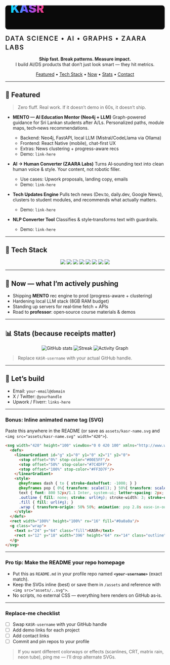 # <div align="center">

<!-- Inline SVG: GLITCH BANNER (paste as‑is in README) -->

<svg width="100%" height="180" viewBox="0 0 1200 180" xmlns="http://www.w3.org/2000/svg" role="img" aria-label="KASR — Data Science • AI • Graphs">
  <defs>
    <filter id="glitch">
      <feTurbulence type="fractalNoise" baseFrequency="0.012" numOctaves="2" seed="8" result="noise"/>
      <feDisplacementMap in="SourceGraphic" in2="noise" scale="6" xChannelSelector="R" yChannelSelector="G"/>
    </filter>
    <linearGradient id="grad" x1="0" y1="0" x2="1" y2="0">
      <stop offset="0%" stop-color="#00E5FF"/>
      <stop offset="50%" stop-color="#7C4DFF"/>
      <stop offset="100%" stop-color="#FF3D7F"/>
    </linearGradient>
    <style>
      @keyframes rgbSplit {
        0% { transform: translate(0,0); filter: url(#glitch); opacity: 1; }
        20% { transform: translate(-2px,1px); }
        40% { transform: translate(2px,-1px); }
        60% { transform: translate(-1px,1px); }
        80% { transform: translate(1px,-1px); }
        100% { transform: translate(0,0); }
      }
      @keyframes scan {
        0% { opacity: 0.1; }
        50% { opacity: 0.35; }
        100% { opacity: 0.1; }
      }
      .title { font: 900 88px/1.05 "Inter", system-ui, -apple-system, Segoe UI, Roboto, Ubuntu, Cantarell, "Noto Sans", "Helvetica Neue", Arial, "Apple Color Emoji", "Segoe UI Emoji"; paint-order: stroke; stroke: #000; stroke-width: 8; }
      .stroke { fill: none; stroke: url(#grad); stroke-width: 4; stroke-linecap: round; stroke-dasharray: 12 12; animation: scan 3.2s infinite ease-in-out; }
      .layer { animation: rgbSplit 2.4s infinite steps(1); }
      .r { fill: #ff004d; mix-blend-mode: screen; }
      .g { fill: #00e5ff; mix-blend-mode: screen; }
      .b { fill: #7c4dff; mix-blend-mode: screen; }
      .main { fill: url(#grad); filter: url(#glitch); }
      .tag  { font: 600 20px/1.4 "Inter", system-ui; letter-spacing: 2px; text-transform: uppercase; fill: #b3b3b3; }
    </style>
  </defs>

  <rect width="100%" height="100%" fill="#0a0a0a" rx="20"/>

  <!-- scan line accent -->

  <path class="stroke" d="M40 150 H1160"/>

  <!-- GLITCHED LAYERS -->

  <g transform="translate(40,55)">
    <text x="0" y="0" class="title r layer">KASR</text>
    <text x="0" y="0" class="title g layer">KASR</text>
    <text x="0" y="0" class="title b layer">KASR</text>
    <text x="0" y="0" class="title main">KASR</text>
  </g>

<text x="40" y="165" class="tag">Data Science • AI • Graphs • ZAARA Labs</text> </svg>

</div>

<p align="center">
  <b>Ship fast. Break patterns. Measure impact.</b><br/>I build AI/DS products that don’t just look smart — they hit metrics.
</p>

<p align="center">
  <a href="#featured">Featured</a> •
  <a href="#stack">Tech Stack</a> •
  <a href="#status">Now</a> •
  <a href="#stats">Stats</a> •
  <a href="#contact">Contact</a>
</p>

---

## <span id="featured">🚀 Featured

> Zero fluff. Real work. If it doesn’t demo in 60s, it doesn’t ship.

* **MENTO — AI Education Mentor (Neo4j + LLM)**
  Graph-powered guidance for Sri Lankan students after A/Ls. Personalized paths, module maps, tech‑news recommendations.

  * Backend: Neo4j, FastAPI, local LLM (Mistral/CodeLlama via Ollama)
  * Frontend: React Native (mobile), chat-first UX
  * Extras: News clustering + progress-aware recs
  * Demo: `link-here`

* **AI → Human Converter (ZAARA Labs)**
  Turns AI‑sounding text into clean human voice & style. Your content, not robotic filler.

  * Use cases: Upwork proposals, landing copy, emails
  * Demo: `link-here`

* **Tech Updates Engine**
  Pulls tech news (Dev.to, daily.dev, Google News), clusters to student modules, and recommends what actually matters.

  * Demo: `link-here`

* **NLP Converter Tool**
  Classifies & style‑transforms text with guardrails.

  * Demo: `link-here`

---

## <span id="stack">🧰 Tech Stack

<p align="center">
  <img src="https://img.shields.io/badge/Python-3776AB?logo=python&logoColor=fff" />
  <img src="https://img.shields.io/badge/Neo4j-018BFF?logo=neo4j&logoColor=fff" />
  <img src="https://img.shields.io/badge/FastAPI-009688?logo=fastapi&logoColor=fff" />
  <img src="https://img.shields.io/badge/Node.js-339933?logo=node.js&logoColor=fff" />
  <img src="https://img.shields.io/badge/React_Native-20232A?logo=react&logoColor=61DAFB" />
  <img src="https://img.shields.io/badge/Ollama-000000?logo=ollama&logoColor=fff" />
  <img src="https://img.shields.io/badge/Mistral_AI-FF5C83?logo=mistral&logoColor=fff" />
  <img src="https://img.shields.io/badge/Docker-2496ED?logo=docker&logoColor=fff" />
</p>

---

## <span id="status">📡 Now — what I’m actively pushing

* Shipping **MENTO** rec engine to prod (progress-aware + clustering)
* Hardening local LLM stack (8GB RAM budget)
* Standing up servers for real‑time fetch + APIs
* Road to **professor**: open‑source course materials & demos

---

## <span id="stats">📊 Stats (because receipts matter)

<p align="center">
  <img src="https://github-readme-stats.vercel.app/api?username=KASR-username&show_icons=true&hide_title=true" alt="GitHub stats" />
  <img src="https://streak-stats.demolab.com?user=KASR-username" alt="Streak" />
  <img src="https://github-readme-activity-graph.vercel.app/graph?username=KASR-username" alt="Activity Graph" />
</p>

> Replace `KASR-username` with your actual GitHub handle.

---

## <span id="contact">🤝 Let’s build

* Email: `your-email@domain`
* X / Twitter: `@yourhandle`
* Upwork / Fiverr: `links-here`

---

### Bonus: Inline animated name tag (SVG)

Paste this anywhere in the README (or save as `assets/kasr-name.svg` and `<img src="assets/kasr-name.svg" width="420">`).

```html
<svg width="420" height="100" viewBox="0 0 420 100" xmlns="http://www.w3.org/2000/svg" aria-label="KASR tag">
  <defs>
    <linearGradient id="g" x1="0" y1="0" x2="1" y2="0">
      <stop offset="0%" stop-color="#00E5FF"/>
      <stop offset="50%" stop-color="#7C4DFF"/>
      <stop offset="100%" stop-color="#FF3D7F"/>
    </linearGradient>
    <style>
      @keyframes dash { to { stroke-dashoffset: -1000; } }
      @keyframes pop { 0%{ transform: scale(1); } 50%{ transform: scale(1.04);} 100%{ transform: scale(1);} }
      text { font: 800 52px/1.1 Inter, system-ui; letter-spacing: 2px; }
      .outline { fill: none; stroke: url(#g); stroke-width: 3; stroke-dasharray: 14 10; animation: dash 6s linear infinite; }
      .fill { fill: url(#g); }
      .wrap { transform-origin: 50% 50%; animation: pop 2.8s ease-in-out infinite; }
    </style>
  </defs>
  <rect width="100%" height="100%" rx="16" fill="#0a0a0a"/>
  <g class="wrap">
    <text x="24" y="64" class="fill">KASR</text>
    <rect x="12" y="18" width="396" height="64" rx="14" class="outline"/>
  </g>
</svg>
```

---

### Pro tip: Make the README your repo homepage

* Put this as `README.md` in your profile repo named **`<your-username>`** (exact match).
* Keep the SVGs inline (best) or save them in `/assets` and reference with `<img src="assets/..svg">`.
* No scripts, no external CSS — everything here renders on GitHub as‑is.

---

### Replace‑me checklist

* [ ] Swap `KASR-username` with your GitHub handle
* [ ] Add demo links for each project
* [ ] Add contact links
* [ ] Commit and pin repos to your profile

> If you want different colorways or effects (scanlines, CRT, matrix rain, neon tube), ping me — I’ll drop alternate SVGs.
